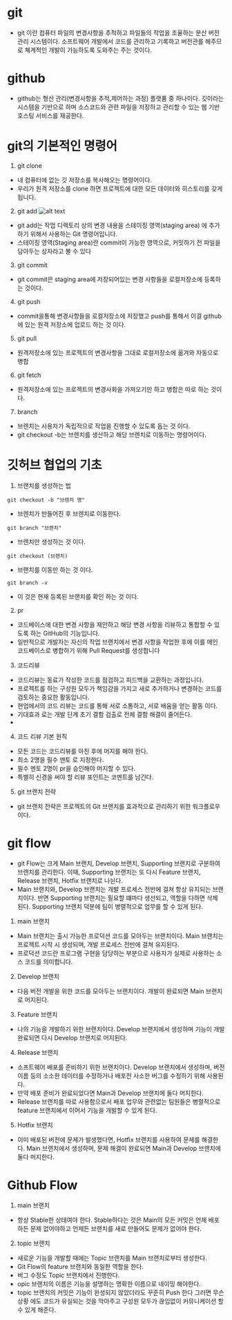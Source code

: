 # git
- git 이란 컴퓨터 파일의 변경사항을 추척하고 파일들의 작업을 조율하는 분산 버전 관리 시스템이다. 소프트웨어 개발에서 코드를 관리하고 기록하고 버전관를 해주므로 쳬계적인 개발이 가능하도록 도와주는 주는 것이다.
# github
- github는 형산 관리(변경사항을 추적,제어하는 과정) 플랫품 중 하나이다. 깃이라는 시스템을 기반으로 하며 소스코드와 관련 파일을 저장하고 관리할 수 있는 웹 기반 호스팅 서비스를 재공한다.
# git의 기본적인 명령어
1. git clone
- 내 컴퓨터에 없는 깃 저장소를 복사해오는 명령어이다.
- 우리가 원격 저장소를 clone 하면 프로젝트에 대한 모든 데이터와 히스토리를 갖게 됩니다.
2. git add
![alt text](image.png) 
- git add는 작업 디렉토리 상의 변경 내용을 스테이징 영역(staging area) 에 추가하기 위해서 사용하는 Git 명령어입니다.
- 스테이징 영역(Staging area)란 commit이 가능한 영역으로, 커밋하기 전 파일을 담아두는 상자라고 볼 수 있다
3. git commit 
- git commit은 staging area에 저장되어있는 변경 사항들을 로컬저장소에 등록하는 것이다.
4. git push
- commit을통해 변경사항들을 로컬저장소에 저장했고 push를 통해서 이걸 github에 있는 원격 저장소에 업로드 하는 것 이다.
5.  git pull
- 원격저장소에 있는 프로젝트의 변경사항을 그대로 로컬저장소에 옮겨와 자동으로 병합
6. git fetch
- 원격저장소에 있는 프로젝트의 변경사화을 가져오기만 하고 병합은 따로 하는 것이다.
7. branch
- 브렌치는 사용자가 독립적으로 작업을 진행할 수 있도록 돕는 것 이다.
- git checkout -b는 브렌치를 생산하고 해당 브렌치로 이동하는 명령어이다.
# 깃허브 협업의 기초
1. 브랜치를 생성하는 법
```
git checkout -b "브렌치 명"
```
- 브렌치가 만들어진 후 브렌치로 이동한다.
``` 
git branch "브랜치"
```
- 브렌치만 생성하는 것 이다.
```
git checkout (브랜치)
``` 
- 브랜치를 이동만 하는 것 이다.

```
git branch -v
```
- 이 것은 현재 등록된 브랜치를 확인 하는 것 이다.
2. pr 
- 코드베이스에 대한 변경 사항을 제안하고 해당 변경 사항을 리뷰하고 통합할 수 있도록 하는 GitHub의 기능입니다. 
- 일반적으로 개발자는 자신의 작업 브랜치에서 변경 사항을 작업한 후에 이를 메인 코드베이스로 병합하기 위해 Pull Request를 생성합니다
3. 코드리뷰
- 코드리뷰는 동료가 작성한 코드를 점검하고 피드백을 교환하는 과정입니다. 
- 프로젝트를 하는 구성원 모두가 책임감을 가지고 새로 추가하거나 변경하는 코드를 검토하는 중요한 활동입니다.
- 현업에서의 코드 리뷰는 코드를 통해 서로 소통하고, 서로 배움을 얻는 활동 이다.
- 기대효과 로는 개발 단계 초기 결함 검출로 전체 결함 해결이 줄어든다.
- 
4.  코드 리뷰 기본 원칙
- 모든 코드는 코드리뷰를 마친 후에 머지를 해야 한다.
- 최소 2명을 필수 멘토 로 지정한다.
- 필수 멘토 2명이 pr을 승인해야 머지할 수 있다.
- 특별히 신경을 써야 할 리뷰 포인트는 코멘트를 남긴다.

5. git 브랜치 전략
- git 브랜치 전략은 프로젝트의 Git 브랜치를 효과적으로 관리하기 위한 워크플로우이다. 

# git flow 
- git Flow는 크게 Main 브랜치, Develop 브랜치, Supporting 브랜치로 구분하여 브랜치를 관리한다. 이때, Supporting 브랜치는 또 다시 Feature 브랜치, Release 브랜치, Hotfix 브랜치로 나뉜다.
- Main 브랜치와, Develop 브랜치는 개발 프로세스 전반에 걸쳐 항상 유지되는 브랜치이다. 반면 Supporting 브랜치는 필요할 떄마다 생선되고, 역할을 다하면 삭제 된다. Supporting 브랜치 덕분에 팀이 병렬적으로 업무를 할 수 있게 된다.
1. main 브랜치
- Main 브랜치는 출시 가능한 프로덕션 코드를 모아두는 브랜치이다. Main 브랜치는 프로젝트 시작 시 생성되며, 개발 프로세스 전반에 걸쳐 유지된다. 
- 프로덕션 코드란 프로그램 구현을 담당하는 부분으로 사용자가 실제로 사용하는 소스 코드를 의미합니다.
2. Develop 브랜치
- 다음 버전 개발을 위한 코드를 모아두는 브랜치이다. 개발이 완료되면 Main 브랜치로 머지된다.
3. Feature 브랜치
- 나의 기능을 개발하기 위한 브랜치이다. Develop 브랜치에서 생성하며 기능이 개발 완료되면 다시 Develop 브랜치로 머지된다.
4. Release 브랜치
- 소프트웨어 배포를 준비하기 위한 브랜치이다. Develop 브랜치에서 생성하며, 버전 이름 등의 소소한 데이터를 수정하거나 배포전 사소한 버그를 수정하기 위해 사용된다.
- 만약  배포 준비가 완료되었다면 Main과 Develop 브랜치에 둘다 머지한다.
- Release 브랜치를 따로 사용함으로서 배포 업무와 관련없는 팀원들은 병렬적으로 feature 브랜치에서 이어서 기능을 개발할 수 있게 된다.
5. Hotfix 브랜치
- 이미 배포된 버전에 문제가 발생했다면, Hotfix 브랜치를 사용하여 문제를 해결한다. Main 브랜치에서 생성하며, 문제 해결이 완료되면 Main과 Develop 브랜치에 둘다 머지한다.
# Github Flow
1. main 브랜치
- 항상 Stable한 상태여야 한다. Stable하다는 것은 Main의 모든 커밋은 언제 배포하든 문제 없어야하고 언제든 브랜치를 새로 만들어도 문제가 없어야 한다.
2. topic 브랜치
- 새로운 기능을 개발할 때에는 Topic 브랜치를 Main 브랜치로부터 생성한다. 
- Git Flow의 feature 브랜치와 동일한 역할을 한다.
- 버그 수정도  Topic 브랜치에서 진행한다.
- opic 브랜치의 이름은 기능을 설명하는 명확한 이름으로 네이밍 해야한다.
- topic 브랜치의 커밋은 기능이 완성되지 않았더라도 꾸준히 Push 한다 그러면 무슨 상황 에도 코드가 유실되는 것을 막아주고 구성원 모두가 끊임없이 커뮤니케이션 할 수 있게 해준다.

